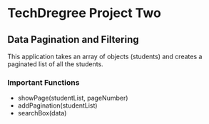 # TechDregree Project Two

## Data Pagination and Filtering

This application takes an array of objects (students) and creates a paginated list of all the students.

### Important Functions

- showPage(studentList, pageNumber)
- addPagination(studentList)
- searchBox(data)
